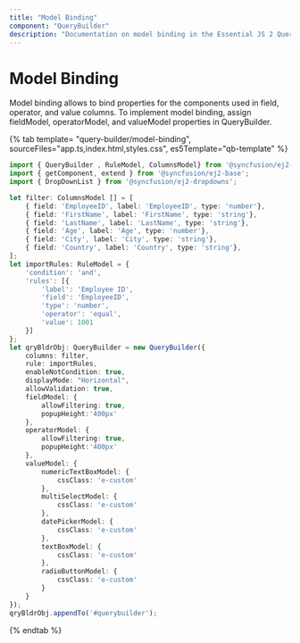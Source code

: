 ```yaml
---
title: "Model Binding"
component: "QueryBuilder"
description: "Documentation on model binding in the Essential JS 2 QueryBuilder control."
---
```


# Model Binding

Model binding allows to bind properties for the components used in field, operator, and value columns. To implement model binding, assign fieldModel, operatorModel, and valueModel properties in QueryBuilder.

{% tab template= "query-builder/model-binding", sourceFiles="app.ts,index.html,styles.css",
es5Template="qb-template" %}

```typescript
import { QueryBuilder , RuleModel, ColumnsModel} from '@syncfusion/ej2-querybuilder';
import { getComponent, extend } from '@syncfusion/ej2-base';
import { DropDownList } from '@syncfusion/ej2-dropdowns';

let filter: ColumnsModel [] = [
    { field: 'EmployeeID', label: 'EmployeeID', type: 'number'},
    { field: 'FirstName', label: 'FirstName', type: 'string'},
    { field: 'LastName', label: 'LastName', type: 'string'},
    { field: 'Age', label: 'Age', type: 'number'},
    { field: 'City', label: 'City', type: 'string'},
    { field: 'Country', label: 'Country', type: 'string'},
];
let importRules: RuleModel = {
    'condition': 'and',
    'rules': [{
        'label': 'Employee ID',
        'field': 'EmployeeID',
        'type': 'number',
        'operator': 'equal',
        'value': 1001
    }]
};
let qryBldrObj: QueryBuilder = new QueryBuilder({
    columns: filter,
    rule: importRules,
    enableNotCondition: true,
    displayMode: "Horizontal",
    allowValidation: true,
    fieldModel: {
        allowFiltering: true,
        popupHeight:'400px'
    },
    operatorModel: {
        allowFiltering: true,
        popupHeight:'400px'
    },
    valueModel: {
        numericTextBoxModel: {
            cssClass: 'e-custom'
        },
        multiSelectModel: {
            cssClass: 'e-custom'
        },
        datePickerModel: {
            cssClass: 'e-custom'
        },
        textBoxModel: {
            cssClass: 'e-custom'
        },
        radioButtonModel: {
            cssClass: 'e-custom'
        }
    }
});
qryBldrObj.appendTo('#querybuilder');
```

{% endtab %}